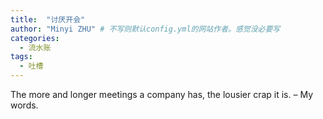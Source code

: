 ```yaml
---
title:  "讨厌开会" 
author: "Minyi ZHU" # 不写则默认config.yml的网站作者。感觉没必要写
categories: 
  - 流水账
tags:
  - 吐槽
---
```

The more and longer meetings a company has, the lousier crap it is. – My words.
